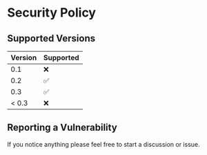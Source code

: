 # Security Policy

## Supported Versions

| Version | Supported          |
| ------- | ------------------ |
| 0.1     | :x:                |
| 0.2     | :white_check_mark: |
| 0.3     | :white_check_mark: |
| < 0.3   | :x:                |

## Reporting a Vulnerability

If you notice anything please feel free to start a discussion or issue.
